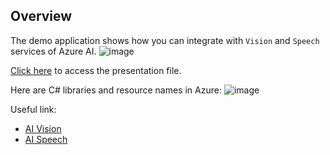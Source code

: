 ## Overview
The demo application shows how you can integrate with `Vision` and `Speech` services of Azure AI. 
![image](https://github.com/ElbekDeveloper/DataBook.AI.Assistant.API/assets/52498074/e5dc3944-b485-45e8-93a0-c88a5cf45c31)

[Click here](https://www.canva.com/design/DAF5lTgeK_4/nGENNSi-GNKINWA9fq5VIw/edit?utm_content=DAF5lTgeK_4&utm_campaign=designshare&utm_medium=link2&utm_source=sharebutton) to access the presentation file.

Here are C# libraries and resource names in Azure:
![image](https://github.com/ElbekDeveloper/DataBook.AI.Assistant.API/assets/52498074/91bfb040-52bd-470b-98c1-fb9ef7aff328)

Useful link: 
* [AI Vision](https://azure.microsoft.com/en-us/products/ai-services/ai-vision)
* [AI Speech](https://azure.microsoft.com/en-us/products/ai-services/ai-speech)
